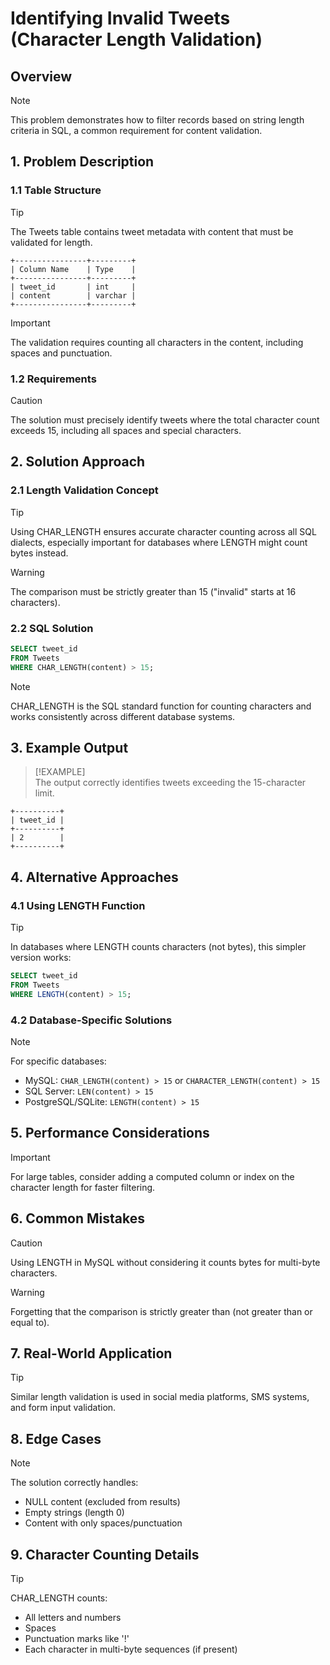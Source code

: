 # Identifying Invalid Tweets (Character Length Validation)

## Overview

> [!NOTE]  
> This problem demonstrates how to filter records based on string length criteria in SQL, a common requirement for content validation.

## 1. Problem Description

### 1.1 Table Structure

> [!TIP]  
> The Tweets table contains tweet metadata with content that must be validated for length.

```
+----------------+---------+
| Column Name    | Type    |
+----------------+---------+
| tweet_id       | int     |
| content        | varchar |
+----------------+---------+
```

> [!IMPORTANT]  
> The validation requires counting all characters in the content, including spaces and punctuation.

### 1.2 Requirements

> [!CAUTION]  
> The solution must precisely identify tweets where the total character count exceeds 15, including all spaces and special characters.

## 2. Solution Approach

### 2.1 Length Validation Concept

> [!TIP]  
> Using CHAR_LENGTH ensures accurate character counting across all SQL dialects, especially important for databases where LENGTH might count bytes instead.

> [!WARNING]  
> The comparison must be strictly greater than 15 ("invalid" starts at 16 characters).

### 2.2 SQL Solution

```sql
SELECT tweet_id
FROM Tweets
WHERE CHAR_LENGTH(content) > 15;
```

> [!NOTE]  
> CHAR_LENGTH is the SQL standard function for counting characters and works consistently across different database systems.

## 3. Example Output

> [!EXAMPLE]  
> The output correctly identifies tweets exceeding the 15-character limit.

```
+----------+
| tweet_id |
+----------+
| 2        |
+----------+
```

## 4. Alternative Approaches

### 4.1 Using LENGTH Function

> [!TIP]  
> In databases where LENGTH counts characters (not bytes), this simpler version works:

```sql
SELECT tweet_id
FROM Tweets
WHERE LENGTH(content) > 15;
```

### 4.2 Database-Specific Solutions

> [!NOTE]  
> For specific databases:
> - MySQL: `CHAR_LENGTH(content) > 15` or `CHARACTER_LENGTH(content) > 15`
> - SQL Server: `LEN(content) > 15`
> - PostgreSQL/SQLite: `LENGTH(content) > 15`

## 5. Performance Considerations

> [!IMPORTANT]  
> For large tables, consider adding a computed column or index on the character length for faster filtering.

## 6. Common Mistakes

> [!CAUTION]  
> Using LENGTH in MySQL without considering it counts bytes for multi-byte characters.

> [!WARNING]  
> Forgetting that the comparison is strictly greater than (not greater than or equal to).

## 7. Real-World Application

> [!TIP]  
> Similar length validation is used in social media platforms, SMS systems, and form input validation.

## 8. Edge Cases

> [!NOTE]  
> The solution correctly handles:
> - NULL content (excluded from results)
> - Empty strings (length 0)
> - Content with only spaces/punctuation

## 9. Character Counting Details

> [!TIP]  
> CHAR_LENGTH counts:
> - All letters and numbers
> - Spaces
> - Punctuation marks like '!'
> - Each character in multi-byte sequences (if present)
